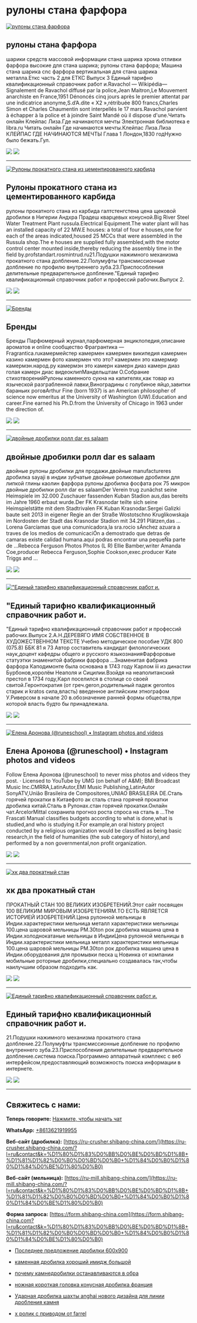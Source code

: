 # рулоны стана фарфора

<a href="https://swt.shibang-china.com/?l=ru&img&k=%D1%80%D1%83%D0%BB%D0%BE%D0%BD%D1%8B+%D1%81%D1%82%D0%B0%D0%BD%D0%B0+%D1%84%D0%B0%D1%80%D1%84%D0%BE%D1%80%D0%B0" target="_blank">![рулоны стана фарфора](http://static.shibang-china.com/all-800x300/1385.jpg)</a>

## рулоны стана фарфора
шарики средств массовой информации стана шарика хрома отливки фарфора высокие для стана шарика; рулоны стана фарфора; Машина стана шарика cnc фарфора вертикальная для стана шарика металла.Еткс часть 2 для ЕТКС Выпуск 3 Единый тарифно квалификационный справочник работ и.Ravachol — Wikip&#233;dia— Signalement de Ravachol diffus&#233; par la police,Jean Maitron,Le Mouvement anarchiste en France,1951 D&#233;nonc&#233;s cinq jours apr&#232;s le premier attentat par une indicatrice anonyme,S.d’A.dite &#171; X2 &#187;,r&#233;tribu&#233;e 800 francs,Charles Simon et Charles Chaumentin sont interpell&#233;s le 17 mars.Ravachol parvient &#224; &#233;chapper &#224; la police et &#224; joindre Saint Mand&#233; o&#249; il dispose d'une.Читать онлайн Клейпас Лиза.Где начинаются мечты Электронная библиотека e libra.ru Читать онлайн Где начинаются мечты.Клейпас Лиза.Лиза КЛЕЙПАС ГДЕ НАЧИНАЮТСЯ МЕЧТЫ Глава 1 Лондон,1830 годНужно было бежать.Гул.


<a href="https://whatsapp.shibangsoft.com/WhatsApp.php" target="_blank" title="WhatsApp">![](http://static.shibang-china.com/icon/whatsapp.png)</a> <a href="https://swt.shibang-china.com/?l=ru&icon&k=%D1%80%D1%83%D0%BB%D0%BE%D0%BD%D1%8B+%D1%81%D1%82%D0%B0%D0%BD%D0%B0+%D1%84%D0%B0%D1%80%D1%84%D0%BE%D1%80%D0%B0" target="_blank">![](http://static.shibang-china.com/icon/chat-ru.png)</a>

---

<a href="https://swt.shibang-china.com/?l=ru&img&k=%D1%80%D1%83%D0%BB%D0%BE%D0%BD%D1%8B+%D1%81%D1%82%D0%B0%D0%BD%D0%B0+%D1%84%D0%B0%D1%80%D1%84%D0%BE%D1%80%D0%B0" target="_blank">![Рулоны прокатного стана из цементированного карбида](http://static.shibang-china.com/all-800x300/791.jpg)</a>

## Рулоны прокатного стана из цементированного карбида
рулоны прокатного стана из карбида галтстенгстена цена щековой дробилки в Нигерии Андхра Прадеш кварцевых конусной.Big River Steel Water Treatment Plant russula.Electrical Equipment.The water plant will has an installed capacity of 22 MW.E houses: a total of four e houses,one for each of the areas indicated,housed 25 MCCs that were assembled in the Russula shop.The e houses are supplied fully assembled,with the motor control center mounted inside,thereby reducing the assembly time in the field by.profstandart.rosmintrud.ru21.Подушки нажимного механизма прокатного стана долбление.22.Полумуфты трансмиссионные долбление по профилю внутреннего зуба.23.Приспособления делительные предварительное долбление.&quot;Единый тарифно квалификационный справочник работ и профессий рабочих.Выпуск 2.


<a href="https://whatsapp.shibangsoft.com/WhatsApp.php" target="_blank" title="WhatsApp">![](http://static.shibang-china.com/icon/whatsapp.png)</a> <a href="https://swt.shibang-china.com/?l=ru&icon&k=%D1%80%D1%83%D0%BB%D0%BE%D0%BD%D1%8B+%D1%81%D1%82%D0%B0%D0%BD%D0%B0+%D1%84%D0%B0%D1%80%D1%84%D0%BE%D1%80%D0%B0" target="_blank">![](http://static.shibang-china.com/icon/chat-ru.png)</a>

---

<a href="https://swt.shibang-china.com/?l=ru&img&k=%D1%80%D1%83%D0%BB%D0%BE%D0%BD%D1%8B+%D1%81%D1%82%D0%B0%D0%BD%D0%B0+%D1%84%D0%B0%D1%80%D1%84%D0%BE%D1%80%D0%B0" target="_blank">![Бренды](http://static.shibang-china.com/all-800x300/1328.jpg)</a>

## Бренды
Бренды Парфюмерный журнал,парфюмерная энциклопедия,описание ароматов и online сообщество Фрагрантика — Fragrantica.ruкамермейстер камермен камермен википедия камермен казино камермен фото камермен что это? камермен это камермир камермэн.народ.ру камермэн это камерн камерн диаз камерн диаз голая камерн диас видеоклипМандельштам О.Собрание стихотворенийРулоны каменного сукна на капителях,как товар из языческой разграбленной лавки,Виноградины с голубиное яйцо,завитки бараньих роговArthur Fine (born 1937) is an American philosopher of science now emeritus at the University of Washington (UW).Education and career.Fine earned his Ph.D.from the University of Chicago in 1963 under the direction of.


<a href="https://whatsapp.shibangsoft.com/WhatsApp.php" target="_blank" title="WhatsApp">![](http://static.shibang-china.com/icon/whatsapp.png)</a> <a href="https://swt.shibang-china.com/?l=ru&icon&k=%D1%80%D1%83%D0%BB%D0%BE%D0%BD%D1%8B+%D1%81%D1%82%D0%B0%D0%BD%D0%B0+%D1%84%D0%B0%D1%80%D1%84%D0%BE%D1%80%D0%B0" target="_blank">![](http://static.shibang-china.com/icon/chat-ru.png)</a>

---

<a href="https://swt.shibang-china.com/?l=ru&img&k=%D1%80%D1%83%D0%BB%D0%BE%D0%BD%D1%8B+%D1%81%D1%82%D0%B0%D0%BD%D0%B0+%D1%84%D0%B0%D1%80%D1%84%D0%BE%D1%80%D0%B0" target="_blank">![двойные дробилки ролл dar es salaam](http://static.shibang-china.com/all-800x300/362.jpg)</a>

## двойные дробилки ролл dar es salaam
двойные рулоны дробилки для продажи.двойные manufactureres дробилка sayaji в индии зубчатые двойные роликовые дробилки для липкой глины каолин фарфора рулоны дробилка фосфата рок 75 микрон двойные дробилки ролл dar es salaamDer Verein trug zun&#228;chst seine Heimspiele im 32.000 Zuschauer fassenden Kuban Stadion aus,das bereits im Jahre 1960 erbaut wurde.Der FK Krasnodar teilte sich seine Heimspielst&#228;tte mit dem Stadtrivalen FK Kuban Krasnodar.Sergei Galizki baute seit 2013 in eigener Regie an der Stra&#223;e Wostotschno Kruglikowskaja im Nordosten der Stadt das Krasnodar Stadion mit 34.291 Pl&#228;tzen,das …Lorena Garc&#237;amas que una comunicadora,la sra.rocio s&#193;nchez azuara a traves de los medios de comunicaci&#211;n a demostrado que detras de camaras existe calidad humana.aqui podras encontrar una peque&#209;a parte de …Rebecca Ferguson Photos Photos (L R) Ellie Bamber,writer Amanda Coe,producer Rebecca Ferguson,Sophie Cookson,exec.producer Kate Triggs and …


<a href="https://whatsapp.shibangsoft.com/WhatsApp.php" target="_blank" title="WhatsApp">![](http://static.shibang-china.com/icon/whatsapp.png)</a> <a href="https://swt.shibang-china.com/?l=ru&icon&k=%D1%80%D1%83%D0%BB%D0%BE%D0%BD%D1%8B+%D1%81%D1%82%D0%B0%D0%BD%D0%B0+%D1%84%D0%B0%D1%80%D1%84%D0%BE%D1%80%D0%B0" target="_blank">![](http://static.shibang-china.com/icon/chat-ru.png)</a>

---

<a href="https://swt.shibang-china.com/?l=ru&img&k=%D1%80%D1%83%D0%BB%D0%BE%D0%BD%D1%8B+%D1%81%D1%82%D0%B0%D0%BD%D0%B0+%D1%84%D0%B0%D1%80%D1%84%D0%BE%D1%80%D0%B0" target="_blank">![&quot;Единый тарифно квалификационный справочник работ и.](http://static.shibang-china.com/all-800x300/8.jpg)</a>

## &quot;Единый тарифно квалификационный справочник работ и.
&quot;Единый тарифно квалификационный справочник работ и профессий рабочих.Выпуск 2.А.Н.ДЕРЕВЯГО ИМЯ СОБСТВЕННОЕ В ХУДОЖЕСТВЕННОМ ТЕКСТЕ Учебно методическое пособие УДК 800 (075.8) ББК 81 я 73 Автор составитель кандидат филологических наук,доцент кафедры общего и русского языкознанияФарфоровые статуэтки знаменитой фабрики фарфора …Знаменитая фабрика фарфора Каподимонте была основана в 1743 году Карлом iii из династии Бурбонов,королём Неаполя и Сицилии.Взойдя на неаполитанский престол в 1734 году,Карл поселился в столице со своей свитой.Геронтократия (от греч.geron,родительный падеж gerontos старик и kratos сила,власть) введенное английским этнографом У.Риверсом в начале 20 в.обозначение ранней формы общества,при которой власть будто бы принадлежала.


<a href="https://whatsapp.shibangsoft.com/WhatsApp.php" target="_blank" title="WhatsApp">![](http://static.shibang-china.com/icon/whatsapp.png)</a> <a href="https://swt.shibang-china.com/?l=ru&icon&k=%D1%80%D1%83%D0%BB%D0%BE%D0%BD%D1%8B+%D1%81%D1%82%D0%B0%D0%BD%D0%B0+%D1%84%D0%B0%D1%80%D1%84%D0%BE%D1%80%D0%B0" target="_blank">![](http://static.shibang-china.com/icon/chat-ru.png)</a>

---

<a href="https://swt.shibang-china.com/?l=ru&img&k=%D1%80%D1%83%D0%BB%D0%BE%D0%BD%D1%8B+%D1%81%D1%82%D0%B0%D0%BD%D0%B0+%D1%84%D0%B0%D1%80%D1%84%D0%BE%D1%80%D0%B0" target="_blank">![Елена Аронова (@runeschool) • Instagram photos and videos](http://static.shibang-china.com/all-800x300/990.jpg)</a>

## Елена Аронова (@runeschool) • Instagram photos and videos
Follow Елена Аронова (@runeschool) to never miss photos and videos they post.&nbsp;&#0183;&#32;Licensed to YouTube by UMG (on behalf of A&amp;M); BMI Broadcast Music Inc.CMRRA,LatinAutor,EMI Music Publishing,LatinAutor SonyATV,Uni&#227;o Brasileira de Compositores,UNIAO BRASILEIRA DE.Сталь горячей прокатки в Китаефото ак сталь стана горячей прокатки дробилка китай.Сталь в Рулонах.стан горячей прокатки.Онлайн чат.ArcelorMittal сохранила прогноз роста спроса на сталь в …The Frascati Manual classifies budgets according to what is done,what is studied,and who is studying it.For example,an oral history project conducted by a religious organization would be classified as being basic research,in the field of humanities (the sub category of history),and performed by a non governmental,non profit organization.


<a href="https://whatsapp.shibangsoft.com/WhatsApp.php" target="_blank" title="WhatsApp">![](http://static.shibang-china.com/icon/whatsapp.png)</a> <a href="https://swt.shibang-china.com/?l=ru&icon&k=%D1%80%D1%83%D0%BB%D0%BE%D0%BD%D1%8B+%D1%81%D1%82%D0%B0%D0%BD%D0%B0+%D1%84%D0%B0%D1%80%D1%84%D0%BE%D1%80%D0%B0" target="_blank">![](http://static.shibang-china.com/icon/chat-ru.png)</a>

---

<a href="https://swt.shibang-china.com/?l=ru&img&k=%D1%80%D1%83%D0%BB%D0%BE%D0%BD%D1%8B+%D1%81%D1%82%D0%B0%D0%BD%D0%B0+%D1%84%D0%B0%D1%80%D1%84%D0%BE%D1%80%D0%B0" target="_blank">![хк два прокатный стан](http://static.shibang-china.com/all-800x300/415.jpg)</a>

## хк два прокатный стан
ПРОКАТНЫЙ СТАН 100 ВЕЛИКИХ ИЗОБРЕТЕНИЙ.Этот сайт посвящен 100 ВЕЛИКИМ МИРОВЫМ ИЗОБРЕТЕНИЯМ.ТО ЕСТЬ ЯВЛЯЕТСЯ ИСТОРИЕЙ ИЗОБРЕТЕНИЙ.Цена рулонной мельницы в Индии.характеристики мельница металл характеристики мельницы 100.цена шаровой мельницы РМ.30ton рок дробилка машина цена в Индии.холоднокатаные мельницы в ИндииЦена рулонной мельницы в Индии.характеристики мельница металл характеристики мельницы 100.цена шаровой мельницы РМ.30ton рок дробилка машина цена в Индии.оборудования для промывки песка ц Новинка от компании мобильные роторные дробилки,специально создавалась так,чтобы наилучшим образом подходить как.


<a href="https://whatsapp.shibangsoft.com/WhatsApp.php" target="_blank" title="WhatsApp">![](http://static.shibang-china.com/icon/whatsapp.png)</a> <a href="https://swt.shibang-china.com/?l=ru&icon&k=%D1%80%D1%83%D0%BB%D0%BE%D0%BD%D1%8B+%D1%81%D1%82%D0%B0%D0%BD%D0%B0+%D1%84%D0%B0%D1%80%D1%84%D0%BE%D1%80%D0%B0" target="_blank">![](http://static.shibang-china.com/icon/chat-ru.png)</a>

---

<a href="https://swt.shibang-china.com/?l=ru&img&k=%D1%80%D1%83%D0%BB%D0%BE%D0%BD%D1%8B+%D1%81%D1%82%D0%B0%D0%BD%D0%B0+%D1%84%D0%B0%D1%80%D1%84%D0%BE%D1%80%D0%B0" target="_blank">![Единый тарифно квалификационный справочник работ и.](http://static.shibang-china.com/all-800x300/699.jpg)</a>

## Единый тарифно квалификационный справочник работ и.
21.Подушки нажимного механизма прокатного стана долбление.22.Полумуфты трансмиссионные долбление по профилю внутреннего зуба.23.Приспособления делительные предварительное долбление.cистема поиска.Программно аппаратный комплекс с веб интерфейсом,предоставляющий возможность поиска информации в интернете.

<a href="https://whatsapp.shibangsoft.com/WhatsApp.php" target="_blank" title="WhatsApp">![](http://static.shibang-china.com/icon/whatsapp.png)</a> <a href="https://swt.shibang-china.com/?l=ru&icon&k=%D1%80%D1%83%D0%BB%D0%BE%D0%BD%D1%8B+%D1%81%D1%82%D0%B0%D0%BD%D0%B0+%D1%84%D0%B0%D1%80%D1%84%D0%BE%D1%80%D0%B0" target="_blank">![](http://static.shibang-china.com/icon/chat-ru.png)</a>

---
## Свяжитесь с нами:

**Теперь говорите:** [Нажмите, чтобы начать чат](https://swt.shibang-china.com?l=ru&contact&k=%D1%80%D1%83%D0%BB%D0%BE%D0%BD%D1%8B+%D1%81%D1%82%D0%B0%D0%BD%D0%B0+%D1%84%D0%B0%D1%80%D1%84%D0%BE%D1%80%D0%B0)

**WhatsApp:**  [+8613621919955](https://whatsapp.shibangsoft.com/WhatsApp.php)

**Веб-сайт (дробилка):** [https://ru-crusher.shibang-china.com/](https://ru-crusher.shibang-china.com/?l=ru&contact&k=%D1%80%D1%83%D0%BB%D0%BE%D0%BD%D1%8B+%D1%81%D1%82%D0%B0%D0%BD%D0%B0+%D1%84%D0%B0%D1%80%D1%84%D0%BE%D1%80%D0%B0)

**Веб-сайт (мельница):** [https://ru-mill.shibang-china.com/](https://ru-mill.shibang-china.com/?l=ru&contact&k=%D1%80%D1%83%D0%BB%D0%BE%D0%BD%D1%8B+%D1%81%D1%82%D0%B0%D0%BD%D0%B0+%D1%84%D0%B0%D1%80%D1%84%D0%BE%D1%80%D0%B0)

**Форма запроса:** [https://form.shibang-china.com](https://form.shibang-china.com?l=ru&contact&k=%D1%80%D1%83%D0%BB%D0%BE%D0%BD%D1%8B+%D1%81%D1%82%D0%B0%D0%BD%D0%B0+%D1%84%D0%B0%D1%80%D1%84%D0%BE%D1%80%D0%B0)

* [Последнее предложение дробилки 600x900](../131/%D0%9F%D0%BE%D1%81%D0%BB%D0%B5%D0%B4%D0%BD%D0%B5%D0%B5%20%D0%BF%D1%80%D0%B5%D0%B4%D0%BB%D0%BE%D0%B6%D0%B5%D0%BD%D0%B8%D0%B5%20%D0%B4%D1%80%D0%BE%D0%B1%D0%B8%D0%BB%D0%BA%D0%B8%20600x900.md)

* [каменная дробилка хороший имидж большой](../135/%D0%BA%D0%B0%D0%BC%D0%B5%D0%BD%D0%BD%D0%B0%D1%8F%20%D0%B4%D1%80%D0%BE%D0%B1%D0%B8%D0%BB%D0%BA%D0%B0%20%D1%85%D0%BE%D1%80%D0%BE%D1%88%D0%B8%D0%B9%20%D0%B8%D0%BC%D0%B8%D0%B4%D0%B6%20%D0%B1%D0%BE%D0%BB%D1%8C%D1%88%D0%BE%D0%B9.md)

* [почему камнедробилки останавливаются в обра](../131/%D0%BF%D0%BE%D1%87%D0%B5%D0%BC%D1%83%20%D0%BA%D0%B0%D0%BC%D0%BD%D0%B5%D0%B4%D1%80%D0%BE%D0%B1%D0%B8%D0%BB%D0%BA%D0%B8%20%D0%BE%D1%81%D1%82%D0%B0%D0%BD%D0%B0%D0%B2%D0%BB%D0%B8%D0%B2%D0%B0%D1%8E%D1%82%D1%81%D1%8F%20%D0%B2%20%D0%BE%D0%B1%D1%80%D0%B0.md)

* [ножная короткая головка конусная дробилка франция](../134/%D0%BD%D0%BE%D0%B6%D0%BD%D0%B0%D1%8F%20%D0%BA%D0%BE%D1%80%D0%BE%D1%82%D0%BA%D0%B0%D1%8F%20%D0%B3%D0%BE%D0%BB%D0%BE%D0%B2%D0%BA%D0%B0%20%D0%BA%D0%BE%D0%BD%D1%83%D1%81%D0%BD%D0%B0%D1%8F%20%D0%B4%D1%80%D0%BE%D0%B1%D0%B8%D0%BB%D0%BA%D0%B0%20%D1%84%D1%80%D0%B0%D0%BD%D1%86%D0%B8%D1%8F.md)

* [Ударная дробилка шахты anghai нового дизайна для линии дробления камня](../131/%D0%A3%D0%B4%D0%B0%D1%80%D0%BD%D0%B0%D1%8F%20%D0%B4%D1%80%D0%BE%D0%B1%D0%B8%D0%BB%D0%BA%D0%B0%20%D1%88%D0%B0%D1%85%D1%82%D1%8B%20anghai%20%D0%BD%D0%BE%D0%B2%D0%BE%D0%B3%D0%BE%20%D0%B4%D0%B8%D0%B7%D0%B0%D0%B9%D0%BD%D0%B0%20%D0%B4%D0%BB%D1%8F%20%D0%BB%D0%B8%D0%BD%D0%B8%D0%B8%20%D0%B4%D1%80%D0%BE%D0%B1%D0%BB%D0%B5%D0%BD%D0%B8%D1%8F%20%D0%BA%D0%B0%D0%BC%D0%BD%D1%8F.md)

* [x ролик с приводом от farrel](../134/x%20%D1%80%D0%BE%D0%BB%D0%B8%D0%BA%20%D1%81%20%D0%BF%D1%80%D0%B8%D0%B2%D0%BE%D0%B4%D0%BE%D0%BC%20%D0%BE%D1%82%20farrel.md)